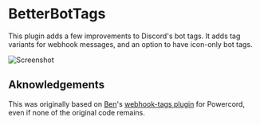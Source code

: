 # BetterBotTags

This plugin adds a few improvements to Discord's bot tags. It adds tag variants for webhook messages, and an option to have icon-only bot tags.

![Screenshot](https://raw.githubusercontent.com/QbDesu/BetterDiscordAddons/potato/Plugins/BetterBotTags/_meta/thumbnail.png)

## Aknowledgements

This was originally based on [Ben](https://github.com/BenSegal855)'s [webhook-tags plugin](https://github.com/BenSegal855/webhook-tag) for Powercord, even if none of the original code remains.

